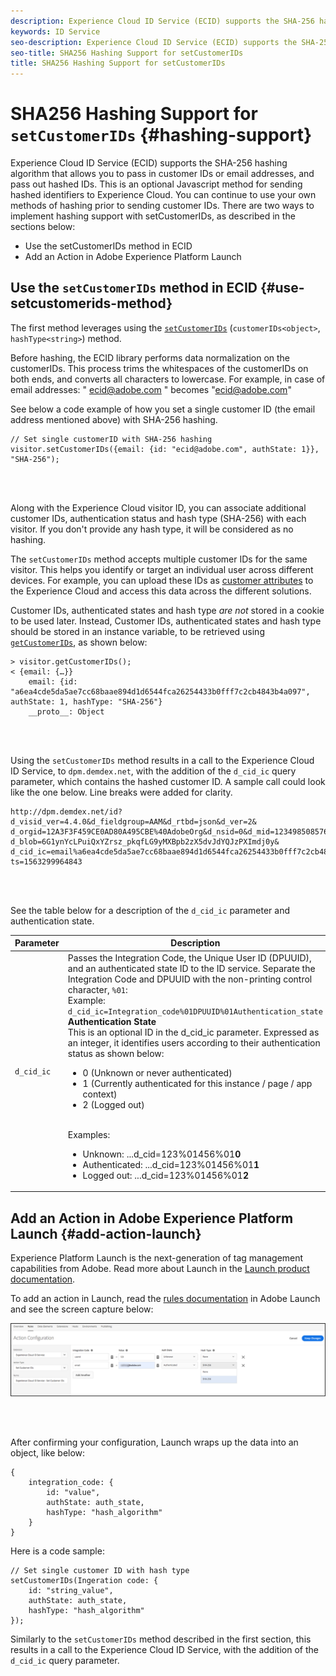 ```yaml
---
description: Experience Cloud ID Service (ECID) supports the SHA-256 hashing algorithm that allows you to pass in customer IDs or email addresses, and pass out hashed IDs. This is an optional Javascript method for sending hashed identifiers to Experience Cloud. You can continue to use your own methods of hashing prior to sending customer IDs.
keywords: ID Service
seo-description: Experience Cloud ID Service (ECID) supports the SHA-256 hashing algorithm that allows you to pass in customer IDs or email addresses, and pass out hashed IDs. This is an optional Javascript method for sending hashed identifiers to Experience Cloud. You can continue to use your own methods of hashing prior to sending customer IDs.
seo-title: SHA256 Hashing Support for setCustomerIDs
title: SHA256 Hashing Support for setCustomerIDs
---
```


# SHA256 Hashing Support for `setCustomerIDs` {#hashing-support}

Experience Cloud ID Service (ECID) supports the SHA-256 hashing algorithm that allows you to pass in customer IDs or email addresses, and pass out hashed IDs. This is an optional Javascript method for sending hashed identifiers to Experience Cloud. You can continue to use your own methods of hashing prior to sending customer IDs.
There are two ways to implement hashing support with setCustomerIDs, as described in the sections below:

* Use the setCustomerIDs method in ECID
* Add an Action in Adobe Experience Platform Launch

## Use the `setCustomerIDs` method in ECID {#use-setcustomerids-method}

The first method leverages using the [`setCustomerIDs`](/help/library/get-set/setcustomerids.md) (`customerIDs<object>`, `hashType<string>`) method. 

Before hashing, the ECID library performs data normalization on the customerIDs. This process trims the whitespaces of the customerIDs on both ends, and converts all characters to lowercase. For example, in case of email addresses: " ecid@adobe.com " becomes "ecid@adobe.com"

See below a code example of how you set a single customer ID (the email address mentioned above) with SHA-256 hashing.

```
// Set single customerID with SHA-256 hashing
visitor.setCustomerIDs({email: {id: "ecid@adobe.com", authState: 1}}, "SHA-256");
```

<br>&nbsp;

Along with the Experience Cloud visitor ID, you can associate additional customer IDs, authentication status and hash type (SHA-256) with each visitor. If you don't provide any hash type, it will be considered as no hashing.

The `setCustomerIDs` method accepts multiple customer IDs for the same visitor. This helps you identify or target an individual user across different devices. For example, you can upload these IDs as [customer attributes](https://docs.adobe.com/content/help/en/core-services/interface/customer-attributes/attributes.html) to the Experience Cloud and access this data across the different solutions.

Customer IDs, authenticated states and hash type *are not* stored in a cookie to be used later. Instead, Customer IDs, authenticated states and hash type should be stored in an instance variable, to be retrieved using [`getCustomerIDs`](/help/library/get-set/getcustomerids.md), as shown below:

```
> visitor.getCustomerIDs();
< {email: {…}}
    email: {id: "a6ea4cde5da5ae7cc68baae894d1d6544fca26254433b0fff7c2cb4843b4a097", authState: 1, hashType: "SHA-256"}
    __proto__: Object
```

<br>&nbsp;

Using the `setCustomerIDs` method results in a call to the Experience Cloud ID Service, to `dpm.demdex.net`, with the addition of the `d_cid_ic` query parameter, which contains the hashed customer ID. A sample call could look like the one below. Line breaks were added for clarity.

```
http://dpm.demdex.net/id?d_visid_ver=4.4.0&d_fieldgroup=AAM&d_rtbd=json&d_ver=2&
d_orgid=12A3F3F459CE0AD80A495CBE%40AdobeOrg&d_nsid=0&d_mid=12349850857640731290890207735189050123&
d_blob=6G1ynYcLPuiQxYZrsz_pkqfLG9yMXBpb2zX5dvJdYQJzPXImdj0y&
d_cid_ic=email%a6ea4cde5da5ae7cc68baae894d1d6544fca26254433b0fff7c2cb4843b4a097%011&
ts=1563299964843
```

<br>&nbsp;

See the table below for a description of the `d_cid_ic` parameter and authentication state.

| Parameter | Description |
|------------|----------|
| `d_cid_ic` |Passes the Integration Code, the Unique User ID (DPUUID), and an authenticated state ID to the ID service. Separate the Integration Code and DPUUID with the non-printing control character, <code>%01</code>: <br> Example: <code>d_cid_ic=Integration_code%01DPUUID%01Authentication_state</code> <br> <b>Authentication State</b> <br> This is an optional ID in the d_cid_ic parameter. Expressed as an integer, it identifies users according to their authentication status as shown below: <br> <ul><li>0 (Unknown or never authenticated)</li><li>1 (Currently authenticated for this instance / page / app context)</li><li>2 (Logged out)</li></ul> <br> Examples: <br> <ul><li>Unknown: ...d_cid=123%01456%01<b>0</b></li><li>Authenticated: ...d_cid=123%01456%01<b>1</b></li><li>Logged out: ...d_cid=123%01456%01<b>2</b></li></ul>|

## Add an Action in Adobe Experience Platform Launch {#add-action-launch}

Experience Platform Launch is the next-generation of tag management capabilities from Adobe. Read more about Launch in the [Launch product documentation](https://docs.adobe.com/content/help/en/launch/using/overview.html).

To add an action in Launch, read the [rules documentation](https://docs.adobe.com/help/en/launch/using/reference/manage-resources/rules.html) in Adobe Launch and see the screen capture below:

![](/help/reference/assets/hashing-support.png)

<br>&nbsp;

After confirming your configuration, Launch wraps up the data into an object, like below:

```
{
    integration_code: {
        id: "value",
        authState: auth_state,
        hashType: "hash_algorithm"
    }
}
```

Here is a code sample:

```
// Set single customer ID with hash type
setCustomerIDs(Ingeration code: {
    id: "string_value",
    authState: auth_state,
    hashType: "hash_algorithm"
});
```

Similarly to the `setCustomerIDs` method described in the first section, this results in a call to the Experience Cloud ID Service, with the addition of the `d_cid_ic` query parameter.
